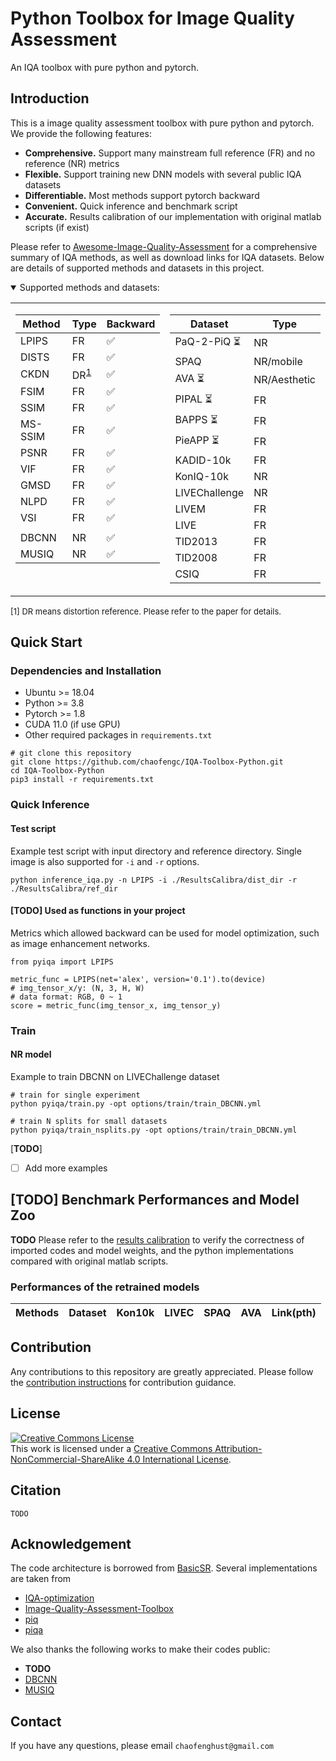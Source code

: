 # Python Toolbox for Image Quality Assessment
An IQA toolbox with pure python and pytorch.


## Introduction

This is a image quality assessment toolbox with pure python and pytorch. We provide the following features:

- **Comprehensive.** Support many mainstream full reference (FR) and no reference (NR) metrics
- **Flexible.** Support training new DNN models with several public IQA datasets
- **Differentiable.** Most methods support pytorch backward
- **Convenient.** Quick inference and benchmark script
- **Accurate.** Results calibration of our implementation with original matlab scripts (if exist)

Please refer to [Awesome-Image-Quality-Assessment](https://github.com/chaofengc/Awesome-Image-Quality-Assessment) for a comprehensive summary of IQA methods, as well as download links for IQA datasets. Below are details of supported methods and datasets in this project. 

<details open>
<summary>Supported methods and datasets:</summary>


<table>
<tr><td style="vertical-align:top;border:none">

| Method | Type | Backward | 
| --- | --- | --- | 
| LPIPS | FR | :white_check_mark: |  NR |
| DISTS | FR | :white_check_mark: | | SPAQ :hourglass_flowing_sand: | NR |
| CKDN | DR<sup>[1](#fn1)</sup> | :white_check_mark: | 
| FSIM | FR | :white_check_mark: | 
| SSIM  | FR | :white_check_mark: | 
| MS-SSIM  | FR | :white_check_mark: | 
| PSNR  | FR | :white_check_mark: | 
| VIF | FR | :white_check_mark: | 
| GMSD  | FR | :white_check_mark: | 
| NLPD  | FR | :white_check_mark: | 
| VSI  | FR | :white_check_mark: | 
| | | | 
| DBCNN | NR | :white_check_mark: | 
| MUSIQ | NR | :white_check_mark: | 

</td><td style="vertical-align:top;border:none">

| Dataset | Type |
| --- | --- |
| PaQ-2-PiQ :hourglass_flowing_sand: | NR | 
| SPAQ | NR/mobile | 
| AVA :hourglass_flowing_sand: | NR/Aesthetic | 
| PIPAL :hourglass_flowing_sand: | FR | 
| BAPPS :hourglass_flowing_sand: | FR | 
| PieAPP :hourglass_flowing_sand: | FR | 
| KADID-10k | FR | 
| KonIQ-10k | NR | 
| LIVEChallenge | NR | 
| LIVEM | FR | 
| LIVE | FR | 
| TID2013 | FR | 
| TID2008 | FR | 
| CSIQ | FR | 

</td></tr> 
</table>

<font size="2">
<a name="fn1">[1]</a> DR means distortion reference. Please refer to the paper for details. 
</font>

</details>

## Quick Start

### Dependencies and Installation
- Ubuntu >= 18.04
- Python >= 3.8
- Pytorch >= 1.8
- CUDA 11.0 (if use GPU)
- Other required packages in `requirements.txt`
```
# git clone this repository
git clone https://github.com/chaofengc/IQA-Toolbox-Python.git
cd IQA-Toolbox-Python
pip3 install -r requirements.txt
```

### Quick Inference

#### Test script 

Example test script with input directory and reference directory. Single image is also supported for `-i` and `-r` options. 
```
python inference_iqa.py -n LPIPS -i ./ResultsCalibra/dist_dir -r ./ResultsCalibra/ref_dir 
```

#### [**TODO**] Used as functions in your project

Metrics which allowed backward can be used for model optimization, such as image enhancement networks.

```
from pyiqa import LPIPS 

metric_func = LPIPS(net='alex', version='0.1').to(device)
# img_tensor_x/y: (N, 3, H, W)
# data format: RGB, 0 ~ 1
score = metric_func(img_tensor_x, img_tensor_y)
```

### Train 

#### NR model

Example to train DBCNN on LIVEChallenge dataset
```
# train for single experiment
python pyiqa/train.py -opt options/train/train_DBCNN.yml 

# train N splits for small datasets
python pyiqa/train_nsplits.py -opt options/train/train_DBCNN.yml 
```

[**TODO**]
- [ ] Add more examples


## [**TODO**] Benchmark Performances and Model Zoo

**TODO** Please refer to the [results calibration](./ResultsCalibra/ResultsCalibra.md) to verify the correctness of imported codes and model weights, and the python implementations compared with original matlab scripts.

### Performances of the retrained models

| Methods | Dataset | Kon10k | LIVEC | SPAQ | AVA | Link(pth) |
| --- | --- | --- | --- | --- | --- | --- |


## Contribution

Any contributions to this repository are greatly appreciated. Please follow the [contribution instructions](Instruction.md) for contribution guidance.  

## License

<a rel="license" href="http://creativecommons.org/licenses/by-nc-sa/4.0/"><img alt="Creative Commons License" style="border-width:0" src="https://i.creativecommons.org/l/by-nc-sa/4.0/88x31.png" /></a><br />This work is licensed under a <a rel="license" href="http://creativecommons.org/licenses/by-nc-sa/4.0/">Creative Commons Attribution-NonCommercial-ShareAlike 4.0 International License</a>.

## Citation

```
TODO
```

## Acknowledgement

The code architecture is borrowed from [BasicSR](https://github.com/xinntao/BasicSR). Several implementations are taken from 

- [IQA-optimization](https://github.com/dingkeyan93/IQA-optimization)  
- [Image-Quality-Assessment-Toolbox](https://github.com/RyanXingQL/Image-Quality-Assessment-Toolbox) 
- [piq](https://github.com/photosynthesis-team/piq)
- [piqa](https://github.com/francois-rozet/piqa)

We also thanks the following works to make their codes public:
- **TODO**
- [DBCNN]() 
- [MUSIQ]() 

## Contact

If you have any questions, please email `chaofenghust@gmail.com`
